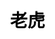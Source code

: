 ---
title: 老虎
layout: dream_interpretation/kind_single
description: 解梦 - 动物 - 老虎.
js: []
css: ["css/luck/dream_interpretation/dream_interpretation.css"]
---